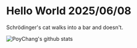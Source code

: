 # Hello World 2025/06/08

Schrödinger's cat walks into a bar and doesn't.

![PoyChang's github stats](https://github-readme-stats.vercel.app/api?username=poychang&show_icons=true&theme=dracula)
